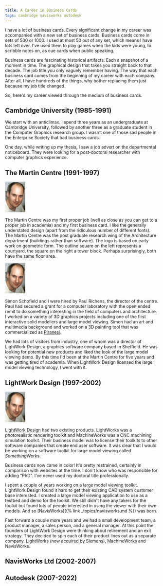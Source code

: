 ```yaml
---
title: A Career in Business Cards
tags: cambridge navisworks autodesk
---
```


I have a lot of business cards. Every significant change in my career was accompanied with a new set of business cards. Business cards come in sets of 500 or 1000. I used at most 50 out of any set, which means I have lots left over. I've used them to play games when the kids were young, to scribble notes on, as cue cards when public speaking. 

Business cards are fascinating historical artifacts. Each a snapshot of a moment in time. The graphical design that takes you straight back to that decade. The job title you only vaguely remember having. The way that each business card comes from the beginning of my career with each company. After all, I have hundreds of the things, why bother replacing them just because my job title changed.

So, here's my career viewed through the medium of business cards.

## Cambridge University (1985-1991)

We start with an anticlimax. I spend three years as an undergraduate at Cambridge University, followed by another three as a graduate student in the Computer Graphics research group. I wasn't one of those sad people in the Enterprise Society that had business cards.

One day, while writing up my thesis, I saw a job advert on the departmental noticeboard. They were looking for a post-doctoral researcher with computer graphics experience. 

## The Martin Centre (1991-1997)

![First Profile Picture](/assets/images/tim-first-profile-picture.png)

The Martin Centre was my first proper job (well as close as you can get to a proper job in academia) and my first business card. I like the generally understated design (apart from the ridiculous number of different fonts). The Martin Centre was the post graduate research wing of the Architecture department (buildings rather than software). The logo is based on early work on geometric form. The outline square on the left represents a courtyard, the square on the right a tower block. Perhaps surprisingly, both have the same floor area.

![First Profile Picture](/assets/images/tim-first-profile-picture.png)

Simon Schofield and I were hired by Paul Richens, the director of the centre. Paul had secured a grant for a computer laboratory with the open ended remit to do something interesting in the field of computers and architecture. I worked on a variety of 3D graphics projects including one of the first interactive solid modellers and large model viewing. Simon had an art and multimedia background and worked on a 3D painting tool that was commercialized as [Piranesi](https://www.piranesi.co.uk/index.html). 

We had lots of visitors from industry, one of whom was a director of LightWork Design, a graphics software company based in Sheffield. He was looking for potential new products and liked the look of the large model viewing demo. By this time I'd been at the Martin Centre for five years and was getting tired of academia. When LightWork Design licensed the large model viewing technology, I went with it. 

## LightWork Design (1997-2002)

![First Profile Picture](/assets/images/tim-first-profile-picture.png)

[LightWork Design](https://en.wikipedia.org/wiki/Lightwork_Design_Ltd.) had two existing products. LightWorks was a photorealistic rendering toolkit and MachineWorks was a CNC machining simulation toolkit. Their business model was to license their toolkits to other software companies that create end user software. It was clear that I would be working on a software toolkit for large model viewing called *Something*Works. 

Business cards now came in color! It's pretty restrained, certainly in comparison with websites at the time. I don't know who was responsible for adding "PhD". I've never used my doctoral title professionally. 

I spent a couple of years working on a large model viewing toolkit. LightWork Design found it hard to get their existing CAD system customer base interested. I created a large model viewing application to use as a testbed and demo for the toolkit. We still didn't have any takers for the toolkit but found lots of people interested in using the viewer with their own models. And so [NavisWorks]({% link _topics/navisworks.md %}) was born. 

Fast forward a couple more years and we had a small development team, a product manager, a sales person, and a general manager. At this point the founders of LightWork Design were thinking about retirement and an exit strategy. They decided to spin each of their product lines out as a separate company. [LightWorks](https://www.plm.automation.siemens.com/global/en/products/plm-components/lightworks.html) (now [acquired by Siemens](https://blogs.sw.siemens.com/news/siemens-acquires-lightwork-design-delivering-advanced-3d-data-visualization/)), [MachineWorks](https://www.machineworks.com/) and NavisWorks. 

## NavisWorks Ltd (2002-2007)

## Autodesk (2007-2022)


